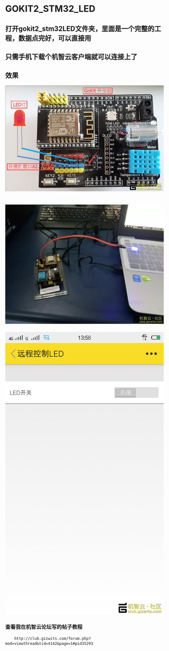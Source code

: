# GOKIT2_STM32_LED

## 打开gokit2_stm32LED文件夹，里面是一个完整的工程，数据点完好，可以直接用

只需手机下载个机智云客户端就可以连接上了
--------------------------

## 效果

![asdas](https://raw.githubusercontent.com/LiuXinyu12378/GOKIT2_STM32_LED/master/picture/image17.png)


![adas](https://raw.githubusercontent.com/LiuXinyu12378/GOKIT2_STM32_LED/master/picture/psb.jpg)
=========================


![asdasd](https://raw.githubusercontent.com/LiuXinyu12378/GOKIT2_STM32_LED/master/picture/%E8%B6%85%E7%BA%A7%E6%88%AA%E5%B1%8F_20161125_135857.png)




### 查看我在机智云论坛写的帖子教程

        http://club.gizwits.com/forum.php?mod=viewthread&tid=4142&page=1#pid35293

